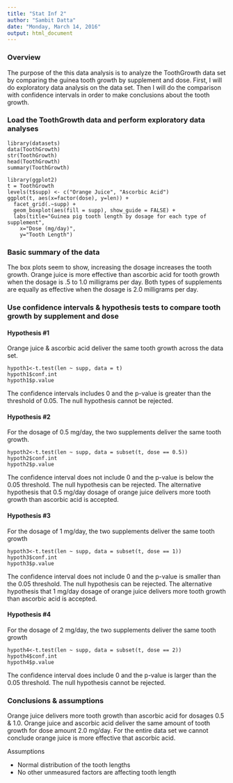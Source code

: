 ```yaml
---
title: "Stat Inf 2"
author: "Sambit Datta"
date: "Monday, March 14, 2016"
output: html_document
---
```

### Overview
The purpose of the this data analysis is to analyze the ToothGrowth data set by
comparing the guinea tooth growth by supplement and dose. First, I will do
exploratory data analysis on the data set. Then I will do the comparison with
confidence intervals in order to make conclusions about the tooth growth.

### Load the ToothGrowth data and perform exploratory data analyses
```{r results='hide'}
library(datasets)
data(ToothGrowth)
str(ToothGrowth)
head(ToothGrowth)
summary(ToothGrowth)
```

```{r}
library(ggplot2)
t = ToothGrowth
levels(t$supp) <- c("Orange Juice", "Ascorbic Acid")
ggplot(t, aes(x=factor(dose), y=len)) + 
  facet_grid(.~supp) +
  geom_boxplot(aes(fill = supp), show_guide = FALSE) +
  labs(title="Guinea pig tooth length by dosage for each type of supplement", 
    x="Dose (mg/day)",
    y="Tooth Length")
```

### Basic summary of the data
The box plots seem to show, increasing the dosage increases the tooth growth. Orange
juice is more effective than ascorbic acid for tooth growth when the dosage is .5
to 1.0 milligrams per day. Both types of supplements are equally as effective 
when the dosage is 2.0 milligrams per day.

### Use confidence intervals & hypothesis tests to compare tooth growth by supplement and dose
#### Hypothesis #1
Orange juice & ascorbic acid deliver the same tooth growth across the data set.
```{r}
hypoth1<-t.test(len ~ supp, data = t)
hypoth1$conf.int
hypoth1$p.value
```
The confidence intervals includes 0 and the p-value is greater than the 
threshold of 0.05.  The null hypothesis cannot be rejected.

#### Hypothesis #2
For the dosage of 0.5 mg/day, the two supplements deliver the same tooth growth.
```{r}
hypoth2<-t.test(len ~ supp, data = subset(t, dose == 0.5))
hypoth2$conf.int
hypoth2$p.value
```
The confidence interval does not include 0 and the p-value is below the 0.05 
threshold. The null hypothesis can be rejected. The alternative hypothesis 
that 0.5 mg/day dosage of orange juice delivers more tooth growth than ascorbic 
acid is accepted.

#### Hypothesis #3
For the dosage of 1 mg/day, the two supplements deliver the same tooth growth
```{r}
hypoth3<-t.test(len ~ supp, data = subset(t, dose == 1))
hypoth3$conf.int
hypoth3$p.value
```
The confidence interval does not include 0 and the p-value is smaller than the 
0.05 threshold. The null hypothesis can be rejected. The alternative hypothesis 
that 1 mg/day dosage of orange juice delivers more tooth growth than ascorbic 
acid is accepted.

#### Hypothesis #4
For the dosage of 2 mg/day, the two supplements deliver the same tooth growth
```{r}
hypoth4<-t.test(len ~ supp, data = subset(t, dose == 2))
hypoth4$conf.int
hypoth4$p.value
```
The confidence interval does include 0 and the p-value is larger than the 
0.05 threshold. The null hypothesis cannot be rejected.


### Conclusions & assumptions
Orange juice delivers more tooth growth than ascorbic acid for dosages 0.5 & 
1.0. Orange juice and ascorbic acid deliver the same amount of tooth growth for 
dose amount 2.0 mg/day.  For the entire data set we cannot conclude orange juice
is more effective that ascorbic acid.

Assumptions

* Normal distribution of the tooth lengths
* No other unmeasured factors are affecting tooth length